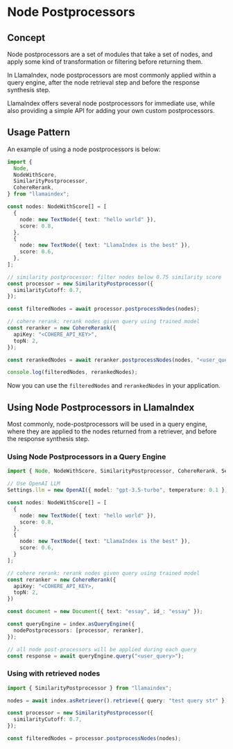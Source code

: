 # Node Postprocessors

## Concept

Node postprocessors are a set of modules that take a set of nodes, and apply some kind of transformation or filtering before returning them.

In LlamaIndex, node postprocessors are most commonly applied within a query engine, after the node retrieval step and before the response synthesis step.

LlamaIndex offers several node postprocessors for immediate use, while also providing a simple API for adding your own custom postprocessors.

## Usage Pattern

An example of using a node postprocessors is below:

```ts
import {
  Node,
  NodeWithScore,
  SimilarityPostprocessor,
  CohereRerank,
} from "llamaindex";

const nodes: NodeWithScore[] = [
  {
    node: new TextNode({ text: "hello world" }),
    score: 0.8,
  },
  {
    node: new TextNode({ text: "LlamaIndex is the best" }),
    score: 0.6,
  },
];

// similarity postprocessor: filter nodes below 0.75 similarity score
const processor = new SimilarityPostprocessor({
  similarityCutoff: 0.7,
});

const filteredNodes = await processor.postprocessNodes(nodes);

// cohere rerank: rerank nodes given query using trained model
const reranker = new CohereRerank({
  apiKey: "<COHERE_API_KEY>",
  topN: 2,
});

const rerankedNodes = await reranker.postprocessNodes(nodes, "<user_query>");

console.log(filteredNodes, rerankedNodes);
```

Now you can use the `filteredNodes` and `rerankedNodes` in your application.

## Using Node Postprocessors in LlamaIndex

Most commonly, node-postprocessors will be used in a query engine, where they are applied to the nodes returned from a retriever, and before the response synthesis step.

### Using Node Postprocessors in a Query Engine

```ts
import { Node, NodeWithScore, SimilarityPostprocessor, CohereRerank, Settings } from "llamaindex";

// Use OpenAI LLM
Settings.llm = new OpenAI({ model: "gpt-3.5-turbo", temperature: 0.1 });

const nodes: NodeWithScore[] = [
  {
    node: new TextNode({ text: "hello world" }),
    score: 0.8,
  },
  {
    node: new TextNode({ text: "LlamaIndex is the best" }),
    score: 0.6,
  }
];

// cohere rerank: rerank nodes given query using trained model
const reranker = new CohereRerank({
  apiKey: "<COHERE_API_KEY>,
  topN: 2,
})

const document = new Document({ text: "essay", id_: "essay" });

const queryEngine = index.asQueryEngine({
  nodePostprocessors: [processor, reranker],
});

// all node post-processors will be applied during each query
const response = await queryEngine.query("<user_query>");
```

### Using with retrieved nodes

```ts
import { SimilarityPostprocessor } from "llamaindex";

nodes = await index.asRetriever().retrieve({ query: "test query str" });

const processor = new SimilarityPostprocessor({
  similarityCutoff: 0.7,
});

const filteredNodes = processor.postprocessNodes(nodes);
```
